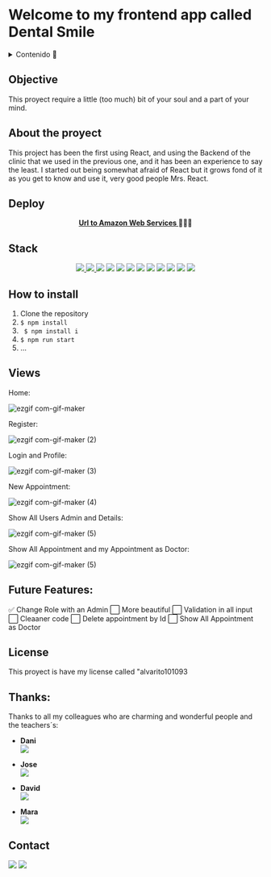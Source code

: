 # Welcome to my frontend app called Dental Smile 

<Details>
  <summary>Contenido 📝</summary>
  <ol>
    <li><a href="#objective">Objective</a></li>
    <li><a href="#about-the-proyect">About the proyect</a></li>
    <li><a href="#deploy">Deploy</a></li>
    <li><a href="#stack">Stack</a></li>
    <li><a href="#how-to-install">How to install</a></li>
    <li><a href="#views">Views</a></li>
    <li><a href="#future-features">Future Features</a></li>
    <li><a href="#license">License</a></li>
    <li><a href="#thanks">Thanks</a></li>
    <li><a href="#contact">Contact</a></li>
  </ol>
</details>

## Objective
This proyect require a little (too much) bit of your soul and a part of your mind.

## About the proyect
This project has been the first using React, and using the Backend of the clinic that we used in the previous one, and it has been an experience to say the least.
I started out being somewhat afraid of React but it grows fond of it as you get to know and use it, very good people Mrs. React.
  
## Deploy
<div align="center">
    <a href="https://desarroll1.d1ktz1vkkhjtob.amplifyapp.com/"><strong>Url to Amazon Web Services </strong></a>🚀🚀🚀
</div>

## Stack
<div align="center">
<a href="https://www.reactjs.com/">
    <img src= "https://img.shields.io/badge/React-20232A?style=for-the-badge&logo=react&logoColor=61DAFB"/>
</a>
<a href="https://developer.mozilla.org/es/docs/Web/JavaScript">
    <img src= "https://img.shields.io/badge/javascipt-EFD81D?style=for-the-badge&logo=javascript&logoColor=black"/>
</a>

 <img src="https://img.shields.io/badge/CSS3-1572B6?style=for-the-badge&logo=css3&logoColor=white" />
 <img src="https://img.shields.io/badge/ReduxRedux-593D88?style=for-the-badge&logo=redux&logoColor=white" />  
  <img src="https://img.shields.io/badge/React_Router-CA4245?style=for-the-badge&logo=react-router&logoColor=white" />  
  <img src="https://img.shields.io/badge/Railway-0B0D0E?style=for-the-badge&logo=railway&logoColor=white" />   
  <img src="https://img.shields.io/badge/GitHub-100000?style=for-the-badge&logo=github&logoColor=white" />  
  <img src="https://img.shields.io/badge/Visual_Studio-5C2D91?style=for-the-badge&logo=visual%20studio&logoColor=white" />  
   <img src="https://img.shields.io/badge/Docker-2CA5E0?style=for-the-badge&logo=docker&logoColor=white"/>  
   <img src="https://img.shields.io/badge/Notepad++-90E59A.svg?style=for-the-badge&logo=notepad%2B%2B&logoColor=black" />  
   <img src="https://img.shields.io/badge/Windows_11-0078d4?style=for-the-badge&logo=windows-11&logoColor=white" />  
    <img src="https://img.shields.io/badge/Node%20js-339933?style=for-the-badge&logo=nodedotjs&logoColor=white" /> 
 </div>

## How to install
1. Clone the repository
2. ` $ npm install `
3. ` $ npm install i`
4. ``` $ npm run start ```
5. ...

## Views
Home:



![ezgif com-gif-maker](https://user-images.githubusercontent.com/122753448/227871646-ba2a4a03-2ea6-4692-bc07-f3d1f28a6227.gif)

Register:


![ezgif com-gif-maker (2)](https://user-images.githubusercontent.com/122753448/227871821-e9fc8d4d-e2bf-4df6-a95b-e4c154775b6e.gif)

Login and Profile:


![ezgif com-gif-maker (3)](https://user-images.githubusercontent.com/122753448/227871898-c79f7645-461d-4f99-b81a-c5706b7f3e8f.gif)

New Appointment:


![ezgif com-gif-maker (4)](https://user-images.githubusercontent.com/122753448/227872073-51534fad-4a7f-4100-9183-ca1840dcb44e.gif)

Show All Users Admin and Details:


![ezgif com-gif-maker (5)](https://user-images.githubusercontent.com/122753448/227872179-116ddaad-dcfd-43a0-9c5c-70e0282e6d78.gif)

Show All Appointment and my Appointment as Doctor:


![ezgif com-gif-maker (5)](https://user-images.githubusercontent.com/122753448/227872179-116ddaad-dcfd-43a0-9c5c-70e0282e6d78.gif)

## Future Features:
✅ Change Role with an Admin 
⬜ More beautiful
⬜ Validation in all input
⬜ Cleaaner code
⬜ Delete appointment by Id
⬜ Show All Appointment as Doctor

## License
This proyect is have my license called "alvarito101093


## Thanks:

Thanks to all my colleagues who are charming and wonderful people and the teachers´s:

- **Dani**  
<a href="https://github.com/datata" target="_blank"><img src="https://img.shields.io/badge/github-24292F?style=for-the-badge&logo=github&logoColor=white" target="_blank"></a> 


- **Jose**  
<a href="https://github.com/Dave86dev" target="_blank"><img src="https://img.shields.io/badge/github-24292F?style=for-the-badge&logo=github&logoColor=white" target="_blank"></a> 

- **David**  
<a href="https://www.github.com/userGithub/" target="_blank"><img src="https://img.shields.io/badge/github-24292F?style=for-the-badge&logo=github&logoColor=red" target="_blank"></a>

- **Mara**  
<a href="https://www.github.com/userGithub/" target="_blank"><img src="https://img.shields.io/badge/github-24292F?style=for-the-badge&logo=github&logoColor=green" target="_blank"></a> 

## Contact

<a href = "mailto:alvaro101093@gmail.com"><img src="https://img.shields.io/badge/Gmail-C6362C?style=for-the-badge&logo=gmail&logoColor=white" target="_blank"></a>
<a href="https://www.linkedin.com/in/%C3%A1lvaro-bernab%C3%A9-alonso-6514a999/" target="_blank"><img src="https://img.shields.io/badge/-LinkedIn-%230077B5?style=for-the-badge&logo=linkedin&logoColor=white" target="_blank"></a> 
</p>
